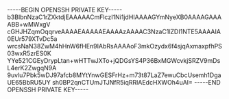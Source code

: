 -----BEGIN OPENSSH PRIVATE KEY-----
b3BlbnNzaC1rZXktdjEAAAAACmFlczI1Ni1jdHIAAAAGYmNyeXB0AAAAGAAAABB+wMWxgV
cGHJHZqmOqqrveAAAAEAAAAAEAAAAzAAAAC3NzaC1lZDI1NTE5AAAAIA0EUr579XTvDc5a
wrcsNaN38ZwM4hHnW6fHEn9IAbRsAAAAoF3mkOzydx6f4sjqAxmaxpfhPS03wxR5zrES0K
YYe521CGEyDrypLtan+wHTTwJXTo+jQDGsYS4P36BxMGWcvkjSRZV9mDsL4erK2ZwgqN9A
9uvlu7Pbk5wDJ97afcb8MYtYnwGESFrHz+m73t87LaZ7ewuCbcUsemh1DgaUE65BbRU5UY
sh0BP2qnCTUmJTJNfR5iqRRlAEdcHXWOh4uAI=
-----END OPENSSH PRIVATE KEY-----
